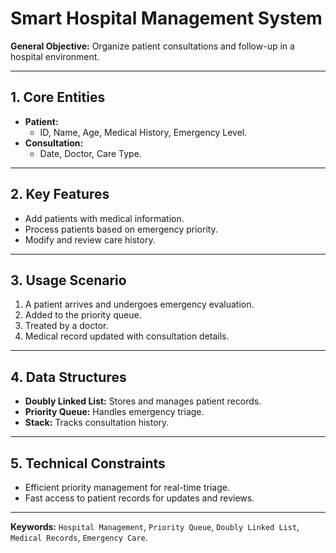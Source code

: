 # Smart Hospital Management System  

**General Objective:** Organize patient consultations and follow-up in a hospital environment.  

---

## 1. Core Entities  
- **Patient:**  
  - ID, Name, Age, Medical History, Emergency Level.  
- **Consultation:**  
  - Date, Doctor, Care Type.  

---

## 2. Key Features  
- Add patients with medical information.  
- Process patients based on emergency priority.  
- Modify and review care history.  

---

## 3. Usage Scenario  
1. A patient arrives and undergoes emergency evaluation.  
2. Added to the priority queue.  
3. Treated by a doctor.  
4. Medical record updated with consultation details.  

---

## 4. Data Structures  
- **Doubly Linked List:** Stores and manages patient records.  
- **Priority Queue:** Handles emergency triage.  
- **Stack:** Tracks consultation history.  

---

## 5. Technical Constraints  
- Efficient priority management for real-time triage.  
- Fast access to patient records for updates and reviews.  

---

**Keywords:** `Hospital Management`, `Priority Queue`, `Doubly Linked List`, `Medical Records`, `Emergency Care`.  
